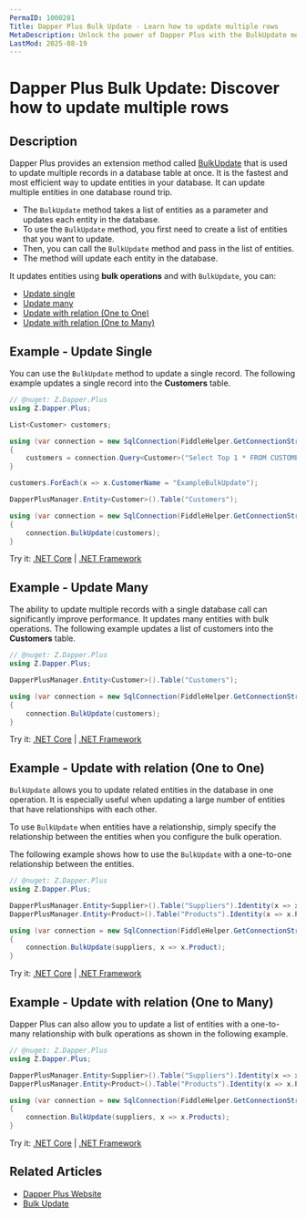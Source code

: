 ```yaml
---
PermaID: 1000201
Title: Dapper Plus Bulk Update - Learn how to update multiple rows
MetaDescription: Unlock the power of Dapper Plus with the BulkUpdate method to update multiple rows from a table. Learn how to use the simplest and fastest way to update rows from a database table without writing any SQL.
LastMod: 2025-08-19
---
```


# Dapper Plus Bulk Update: Discover how to update multiple rows

## Description

Dapper Plus provides an extension method called [BulkUpdate](https://dapper-plus.net/bulk-update) that is used to update multiple records in a database table at once. It is the fastest and most efficient way to update entities in your database. It can update multiple entities in one database round trip.

 - The `BulkUpdate` method takes a list of entities as a parameter and updates each entity in the database.
 - To use the `BulkUpdate` method, you first need to create a list of entities that you want to update. 
 - Then, you can call the `BulkUpdate` method and pass in the list of entities. 
 - The method will update each entity in the database.

It updates entities using **bulk operations** and with `BulkUpdate`, you can:

- [Update single](#example-update-single)
- [Update many](#example-update-many)
- [Update with relation (One to One)](#example-update-with-relation-one-to-one)
- [Update with relation (One to Many)](#example-update-with-relation-one-to-many)

## Example - Update Single

You can use the `BulkUpdate` method to update a single record. The following example updates a single record into the **Customers** table.

```csharp
// @nuget: Z.Dapper.Plus
using Z.Dapper.Plus;

List<Customer> customers;

using (var connection = new SqlConnection(FiddleHelper.GetConnectionStringSqlServerW3Schools()))
{
	customers = connection.Query<Customer>("Select Top 1 * FROM CUSTOMERS").ToList();
}

customers.ForEach(x => x.CustomerName = "ExampleBulkUpdate");

DapperPlusManager.Entity<Customer>().Table("Customers"); 

using (var connection = new SqlConnection(FiddleHelper.GetConnectionStringSqlServerW3Schools()))
{
	connection.BulkUpdate(customers);
}    
```
Try it: [.NET Core](https://dotnetfiddle.net/wUbog7) | [.NET Framework](https://dotnetfiddle.net/o1WkMA)

## Example - Update Many

The ability to update multiple records with a single database call can significantly improve performance. It updates many entities with bulk operations. The following example updates a list of customers into the **Customers** table.

```csharp
// @nuget: Z.Dapper.Plus
using Z.Dapper.Plus;

DapperPlusManager.Entity<Customer>().Table("Customers");

using (var connection = new SqlConnection(FiddleHelper.GetConnectionStringSqlServerW3Schools()))
{
    connection.BulkUpdate(customers);
}    
```
Try it: [.NET Core](https://dotnetfiddle.net/23NZSH) | [.NET Framework](https://dotnetfiddle.net/10RLzV)

## Example - Update with relation (One to One)

`BulkUpdate` allows you to update related entities in the database in one operation. It is especially useful when updating a large number of entities that have relationships with each other. 

To use `BulkUpdate` when entities have a relationship, simply specify the relationship between the entities when you configure the bulk operation.

The following example shows how to use the `BulkUpdate` with a one-to-one relationship between the entities.

```csharp
// @nuget: Z.Dapper.Plus
using Z.Dapper.Plus;

DapperPlusManager.Entity<Supplier>().Table("Suppliers").Identity(x => x.SupplierID);
DapperPlusManager.Entity<Product>().Table("Products").Identity(x => x.ProductID);

using (var connection = new SqlConnection(FiddleHelper.GetConnectionStringSqlServerW3Schools()))
{    
    connection.BulkUpdate(suppliers, x => x.Product);
}        
```
Try it: [.NET Core](https://dotnetfiddle.net/xqbyE7) | [.NET Framework](https://dotnetfiddle.net/rwjvqz)

## Example - Update with relation (One to Many)

Dapper Plus can also allow you to update a list of entities with a one-to-many relationship with bulk operations as shown in the following example.

```csharp
// @nuget: Z.Dapper.Plus
using Z.Dapper.Plus;

DapperPlusManager.Entity<Supplier>().Table("Suppliers").Identity(x => x.SupplierID);
DapperPlusManager.Entity<Product>().Table("Products").Identity(x => x.ProductID);

using (var connection = new SqlConnection(FiddleHelper.GetConnectionStringSqlServerW3Schools()))
{
    connection.BulkUpdate(suppliers, x => x.Products);
}
```
Try it: [.NET Core](https://dotnetfiddle.net/l799dF) | [.NET Framework](https://dotnetfiddle.net/fsTfEg)

## Related Articles

- [Dapper Plus Website](https://dapper-plus.net/)
- [Bulk Update](https://dapper-plus.net/bulk-update)